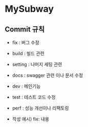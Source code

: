 # MySubway

## Commit 규칙
* fix : 버그 수정
* build : 빌드 관련
* setting : 나머지 세팅 관련
* docs : swagger 관련 이나 문서 수정
* dev : 메인기능
* test : 테스트 코드 수정
* perf : 성능 개선이나 리팩토링

* 작성 예시) fix: 내용
